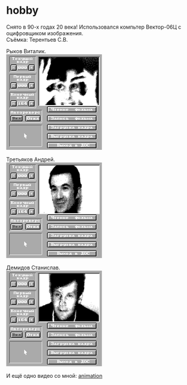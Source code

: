 # hobby

Снято в 90-х годах 20 века! Использовался компьтер Вектор-06Ц с оцифровщиком изображения.
<br>
Съёмка: Терентьев С.В.

Рыков Виталик.
<br>
![](https://github.com/drilnet/vector-06c-kino/blob/master/GIF%20Animation/Kino.%20Gray.%20Rykov%20V.gif)

Третьяков Андрей.
<br>
![](https://github.com/drilnet/vector-06c-kino/blob/master/GIF%20Animation/Kino.%20Gray.%20Tretyakov%20A.gif)

Демидов Станислав.
<br>
![](https://github.com/drilnet/vector-06c-kino/blob/master/GIF%20Animation/Kino.%20Gray.%20Demidov%20S.%201.gif)

И ещё одно видео со мной: [animation](https://github.com/drilnet/vector-06c-kino/blob/master/GIF%20Animation/Kino.%20Gray.%20Demidov%20S.%202.gif)
